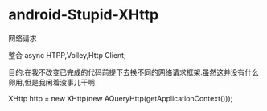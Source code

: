 # android-Stupid-XHttp
网络请求

整合 async HTPP,Volley,Http Client;

目的:在我不改变已完成的代码前提下去换不同的网络请求框架.虽然这并没有什么卵用,但是我闲着没事儿干啊



 
  XHttp		http = new XHttp(new AQueryHttp(getApplicationContext()));
 
